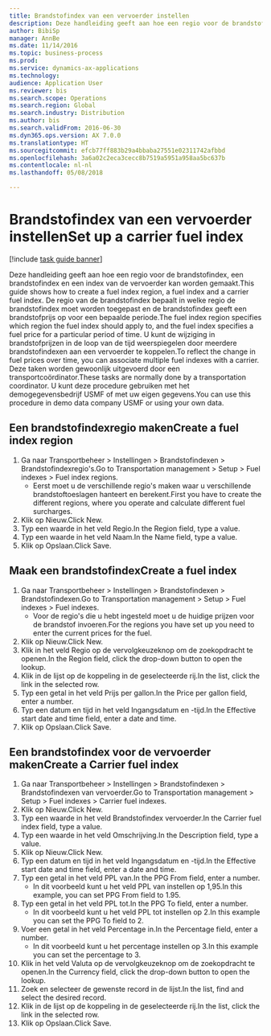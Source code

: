 ```yaml
--- 
title: Brandstofindex van een vervoerder instellen
description: Deze handleiding geeft aan hoe een regio voor de brandstofindex, een brandstofindex en een index van de vervoerder kan worden gemaakt.
author: BibiSp
manager: AnnBe
ms.date: 11/14/2016
ms.topic: business-process
ms.prod: 
ms.service: dynamics-ax-applications
ms.technology: 
audience: Application User
ms.reviewer: bis
ms.search.scope: Operations
ms.search.region: Global
ms.search.industry: Distribution
ms.author: bis
ms.search.validFrom: 2016-06-30
ms.dyn365.ops.version: AX 7.0.0
ms.translationtype: HT
ms.sourcegitcommit: efcb77ff883b29a4bbaba27551e02311742afbbd
ms.openlocfilehash: 3a6a02c2eca3cecc8b7519a5951a958aa5bc637b
ms.contentlocale: nl-nl
ms.lasthandoff: 05/08/2018

---
```

# <a name="set-up-a-carrier-fuel-index"></a><span data-ttu-id="c1463-103">Brandstofindex van een vervoerder instellen</span><span class="sxs-lookup"><span data-stu-id="c1463-103">Set up a carrier fuel index</span></span>

[!include [task guide banner](../../includes/task-guide-banner.md)]

<span data-ttu-id="c1463-104">Deze handleiding geeft aan hoe een regio voor de brandstofindex, een brandstofindex en een index van de vervoerder kan worden gemaakt.</span><span class="sxs-lookup"><span data-stu-id="c1463-104">This guide shows how to create a fuel index region, a fuel index and a carrier fuel index.</span></span> <span data-ttu-id="c1463-105">De regio van de brandstofindex bepaalt in welke regio de brandstofindex moet worden toegepast en de brandstofindex geeft een brandstofprijs op voor een bepaalde periode.</span><span class="sxs-lookup"><span data-stu-id="c1463-105">The fuel index region specifies which region the fuel index should apply to, and the fuel index specifies a fuel price for a particular period of time.</span></span> <span data-ttu-id="c1463-106">U kunt de wijziging in brandstofprijzen in de loop van de tijd weerspiegelen door meerdere brandstofindexen aan een vervoerder te koppelen.</span><span class="sxs-lookup"><span data-stu-id="c1463-106">To reflect the change in fuel prices over time, you can associate multiple fuel indexes with a carrier.</span></span>  <span data-ttu-id="c1463-107">Deze taken worden gewoonlijk uitgevoerd door een transportcoördinator.</span><span class="sxs-lookup"><span data-stu-id="c1463-107">These tasks are normally done by a transportation coordinator.</span></span> <span data-ttu-id="c1463-108">U kunt deze procedure gebruiken met het demogegevensbedrijf USMF of met uw eigen gegevens.</span><span class="sxs-lookup"><span data-stu-id="c1463-108">You can use this procedure in demo data company USMF or using your own data.</span></span>


## <a name="create-a-fuel-index-region"></a><span data-ttu-id="c1463-109">Een brandstofindexregio maken</span><span class="sxs-lookup"><span data-stu-id="c1463-109">Create a fuel index region</span></span>
1. <span data-ttu-id="c1463-110">Ga naar Transportbeheer > Instellingen > Brandstofindexen > Brandstofindexregio's.</span><span class="sxs-lookup"><span data-stu-id="c1463-110">Go to Transportation management > Setup > Fuel indexes > Fuel index regions.</span></span>
    * <span data-ttu-id="c1463-111">Eerst moet u de verschillende regio's maken waar u verschillende brandstoftoeslagen hanteert en berekent.</span><span class="sxs-lookup"><span data-stu-id="c1463-111">First you have to create the different regions, where you operate and calculate different fuel surcharges.</span></span>  
2. <span data-ttu-id="c1463-112">Klik op Nieuw.</span><span class="sxs-lookup"><span data-stu-id="c1463-112">Click New.</span></span>
3. <span data-ttu-id="c1463-113">Typ een waarde in het veld Regio.</span><span class="sxs-lookup"><span data-stu-id="c1463-113">In the Region field, type a value.</span></span>
4. <span data-ttu-id="c1463-114">Typ een waarde in het veld Naam.</span><span class="sxs-lookup"><span data-stu-id="c1463-114">In the Name field, type a value.</span></span>
5. <span data-ttu-id="c1463-115">Klik op Opslaan.</span><span class="sxs-lookup"><span data-stu-id="c1463-115">Click Save.</span></span>

## <a name="create-a-fuel-index"></a><span data-ttu-id="c1463-116">Maak een brandstofindex</span><span class="sxs-lookup"><span data-stu-id="c1463-116">Create a fuel index</span></span>
1. <span data-ttu-id="c1463-117">Ga naar Transportbeheer > Instellingen > Brandstofindexen > Brandstofindexen.</span><span class="sxs-lookup"><span data-stu-id="c1463-117">Go to Transportation management > Setup > Fuel indexes > Fuel indexes.</span></span>
    * <span data-ttu-id="c1463-118">Voor de regio's die u hebt ingesteld moet u de huidige prijzen voor de brandstof invoeren.</span><span class="sxs-lookup"><span data-stu-id="c1463-118">For the regions you have set up you need to enter the current prices for the fuel.</span></span>  
2. <span data-ttu-id="c1463-119">Klik op Nieuw.</span><span class="sxs-lookup"><span data-stu-id="c1463-119">Click New.</span></span>
3. <span data-ttu-id="c1463-120">Klik in het veld Regio op de vervolgkeuzeknop om de zoekopdracht te openen.</span><span class="sxs-lookup"><span data-stu-id="c1463-120">In the Region field, click the drop-down button to open the lookup.</span></span>
4. <span data-ttu-id="c1463-121">Klik in de lijst op de koppeling in de geselecteerde rij.</span><span class="sxs-lookup"><span data-stu-id="c1463-121">In the list, click the link in the selected row.</span></span>
5. <span data-ttu-id="c1463-122">Typ een getal in het veld Prijs per gallon.</span><span class="sxs-lookup"><span data-stu-id="c1463-122">In the Price per gallon field, enter a number.</span></span>
6. <span data-ttu-id="c1463-123">Typ een datum en tijd in het veld Ingangsdatum en -tijd.</span><span class="sxs-lookup"><span data-stu-id="c1463-123">In the Effective start date and time field, enter a date and time.</span></span>
7. <span data-ttu-id="c1463-124">Klik op Opslaan.</span><span class="sxs-lookup"><span data-stu-id="c1463-124">Click Save.</span></span>

## <a name="create-a-carrier-fuel-index"></a><span data-ttu-id="c1463-125">Een brandstofindex voor de vervoerder maken</span><span class="sxs-lookup"><span data-stu-id="c1463-125">Create a Carrier fuel index</span></span>
1. <span data-ttu-id="c1463-126">Ga naar Transportbeheer > Instellingen > Brandstofindexen > Brandstofindexen van vervoerder.</span><span class="sxs-lookup"><span data-stu-id="c1463-126">Go to Transportation management > Setup > Fuel indexes > Carrier fuel indexes.</span></span>
2. <span data-ttu-id="c1463-127">Klik op Nieuw.</span><span class="sxs-lookup"><span data-stu-id="c1463-127">Click New.</span></span>
3. <span data-ttu-id="c1463-128">Typ een waarde in het veld Brandstofindex vervoerder.</span><span class="sxs-lookup"><span data-stu-id="c1463-128">In the Carrier fuel index field, type a value.</span></span>
4. <span data-ttu-id="c1463-129">Typ een waarde in het veld Omschrijving.</span><span class="sxs-lookup"><span data-stu-id="c1463-129">In the Description field, type a value.</span></span>
5. <span data-ttu-id="c1463-130">Klik op Nieuw.</span><span class="sxs-lookup"><span data-stu-id="c1463-130">Click New.</span></span>
6. <span data-ttu-id="c1463-131">Typ een datum en tijd in het veld Ingangsdatum en -tijd.</span><span class="sxs-lookup"><span data-stu-id="c1463-131">In the Effective start date and time field, enter a date and time.</span></span>
7. <span data-ttu-id="c1463-132">Typ een getal in het veld PPL van.</span><span class="sxs-lookup"><span data-stu-id="c1463-132">In the PPG From field, enter a number.</span></span>
    * <span data-ttu-id="c1463-133">In dit voorbeeld kunt u het veld PPL van instellen op 1,95.</span><span class="sxs-lookup"><span data-stu-id="c1463-133">In this example, you can set PPG From field to 1.95.</span></span>  
8. <span data-ttu-id="c1463-134">Typ een getal in het veld PPL tot.</span><span class="sxs-lookup"><span data-stu-id="c1463-134">In the PPG To field, enter a number.</span></span>
    * <span data-ttu-id="c1463-135">In dit voorbeeld kunt u het veld PPL tot instellen op 2.</span><span class="sxs-lookup"><span data-stu-id="c1463-135">In this example you can set the PPG To field to 2.</span></span>  
9. <span data-ttu-id="c1463-136">Voer een getal in het veld Percentage in.</span><span class="sxs-lookup"><span data-stu-id="c1463-136">In the Percentage field, enter a number.</span></span>
    * <span data-ttu-id="c1463-137">In dit voorbeeld kunt u het percentage instellen op 3.</span><span class="sxs-lookup"><span data-stu-id="c1463-137">In this example you can set the percentage to 3.</span></span>  
10. <span data-ttu-id="c1463-138">Klik in het veld Valuta op de vervolgkeuzeknop om de zoekopdracht te openen.</span><span class="sxs-lookup"><span data-stu-id="c1463-138">In the Currency field, click the drop-down button to open the lookup.</span></span>
11. <span data-ttu-id="c1463-139">Zoek en selecteer de gewenste record in de lijst.</span><span class="sxs-lookup"><span data-stu-id="c1463-139">In the list, find and select the desired record.</span></span>
12. <span data-ttu-id="c1463-140">Klik in de lijst op de koppeling in de geselecteerde rij.</span><span class="sxs-lookup"><span data-stu-id="c1463-140">In the list, click the link in the selected row.</span></span>
13. <span data-ttu-id="c1463-141">Klik op Opslaan.</span><span class="sxs-lookup"><span data-stu-id="c1463-141">Click Save.</span></span>


